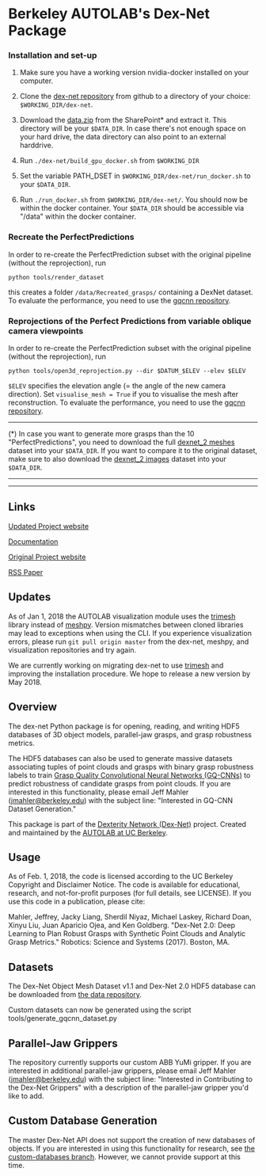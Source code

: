 # Berkeley AUTOLAB's Dex-Net Package


### Installation and set-up

1. Make sure you have a working version nvidia-docker installed on your computer. 
   
2. Clone the [dex-net repository](https://github.com/anmakon/dex-net) from github to a directory of your choice: `$WORKING_DIR/dex-net`.
   
3. Download the [data.zip](https://maynoothuniversity.sharepoint.com/:u:/r/sites/AnnaPhD/Shared%20Documents/General/data.zip?csf=1&web=1&e=oPbqqe)
from the SharePoint* and extract it. This directory will be your `$DATA_DIR`. In case there's not
   enough space on your hard drive, the data directory can also point to an external harddrive.
4. Run `./dex-net/build_gpu_docker.sh` from `$WORKING_DIR`
5. Set the variable PATH_DSET in `$WORKING_DIR/dex-net/run_docker.sh` to your `$DATA_DIR`.
6. Run `./run_docker.sh` from `$WORKING_DIR/dex-net/`. You should now be within the docker container. 
   Your `$DATA_DIR` should be accessible via "/data" within the docker container.
   
### Recreate the PerfectPredictions

In order to re-create the PerfectPrediction subset with the original pipeline (without the reprojection), run

```
python tools/render_dataset
```
this creates a folder `/data/Recreated_grasps/` containing a DexNet dataset. To evaluate the performance, you need to
use the [gqcnn repository](https://github.com/anmakon/gqcnn).

### Reprojections of the Perfect Predictions from variable oblique camera viewpoints 

In order to re-create the PerfectPrediction subset with the original pipeline (without the reprojection), run

```
python tools/open3d_reprojection.py --dir $DATUM_$ELEV --elev $ELEV
```

`$ELEV` specifies the elevation angle (= the angle of the new camera direction). Set `visualise_mesh = True` if you 
to visualise the mesh after reconstruction. To evaluate the performance, you need to
use the [gqcnn repository](https://github.com/anmakon/gqcnn).

--------------------------------

(*) In case you want to generate more grasps than the 10 "PerfectPredictions", you need to download the full 
[dexnet_2 meshes](https://berkeley.app.box.com/s/eaq37px77jxktr8ggti016pr3gpudp9l) dataset into your `$DATA_DIR`.
If you want to compare it to the original dataset, make sure to also download the
[dexnet_2 images](https://berkeley.app.box.com/s/6mnb2bzi5zfa7qpwyn7uq5atb7vbztng/folder/25803680060) dataset
into your `$DATA_DIR`.


------------------------------------------------------------
---------------------------------------------------------------

## Links

[Updated Project website](https://github.com/anmakon/dex-net)

[Documentation](https://berkeleyautomation.github.io/dex-net/code.html)

[Original Project website](https://berkeleyautomation.github.io/dex-net)

[RSS Paper](https://github.com/BerkeleyAutomation/dex-net/raw/gh-pages/docs/dexnet_rss2017_final.pdf)

## Updates
As of Jan 1, 2018 the AUTOLAB visualization module uses the [trimesh](https://github.com/mikedh/trimesh) library instead of [meshpy](https://github.com/BerkeleyAutomation/meshpy).
Version mismatches between cloned libraries may lead to exceptions when using the CLI.
If you experience visualization errors, please run `git pull origin master` from the dex-net, meshpy, and visualization repositories and try again.

We are currently working on migrating dex-net to use [trimesh](https://github.com/mikedh/trimesh) and improving the installation procedure.
We hope to release a new version by May 2018.

## Overview
The dex-net Python package is for opening, reading, and writing HDF5 databases of 3D object models, parallel-jaw grasps, and grasp robustness metrics.

The HDF5 databases can also be used to generate massive datasets associating tuples of point clouds and grasps with binary grasp robustness labels to train [Grasp Quality Convolutional Neural Networks (GQ-CNNs)](https://berkeleyautomation.github.io/gqcnn) to predict robustness of candidate grasps from point clouds.
If you are interested in this functionality, please email Jeff Mahler (jmahler@berkeley.edu) with the subject line: "Interested in GQ-CNN Dataset Generation."

This package is part of the [Dexterity Network (Dex-Net)](https://berkeleyautomation.github.io/dex-net) project.
Created and maintained by the [AUTOLAB at UC Berkeley](https://autolab.berkeley.edu).

## Usage
As of Feb. 1, 2018, the code is licensed according to the UC Berkeley Copyright and Disclaimer Notice.
The code is available for educational, research, and not-for-profit purposes (for full details, see LICENSE).
If you use this code in a publication, please cite:

Mahler, Jeffrey, Jacky Liang, Sherdil Niyaz, Michael Laskey, Richard Doan, Xinyu Liu, Juan Aparicio Ojea, and Ken Goldberg. "Dex-Net 2.0: Deep Learning to Plan Robust Grasps with Synthetic Point Clouds and Analytic Grasp Metrics." Robotics: Science and Systems (2017). Boston, MA.

## Datasets
The Dex-Net Object Mesh Dataset v1.1 and Dex-Net 2.0 HDF5 database can be downloaded from [the data repository](http://bit.ly/2uh07i9).

Custom datasets can now be generated using the script tools/generate_gqcnn_dataset.py

## Parallel-Jaw Grippers
The repository currently supports our custom ABB YuMi gripper.
If you are interested in additional parallel-jaw grippers, please email Jeff Mahler (jmahler@berkeley.edu) with the subject line: "Interested in Contributing to the Dex-Net Grippers" with a description of the parallel-jaw gripper you'd like to add.

## Custom Database Generation
The master Dex-Net API does not support the creation of new databases of objects. 
If you are interested in using this functionality for research, see [the custom-databases branch](https://github.com/BerkeleyAutomation/dex-net/tree/custom-databases).
However, we cannot provide support at this time.